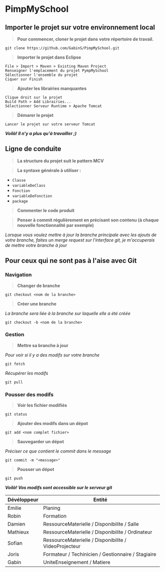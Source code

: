 # PimpMySchool
## Importer le projet sur votre environnement local
>**Pour commencer, cloner le projet dans votre répertoire de travail.**

    git clone https://github.com/GabinS/PimpMySchool.git

>**Importer le projet dans Eclipse**

    File > Import > Maven > Existing Maven Project
    Renseigner l'emplacement du projet PympMySchool
    Sélectionner l'ensemble du projet
    Ciquer sur Finish

>**Ajouter les librairies manquantes**
    
    Clique droit sur le projet
    Build Path > Add Librairies...
    Sélectionner Serveur Runtime > Apache Tomcat

>**Démarer le projet**
    
    Lancer le projet sur votre serveur Tomcat
    
**_Voilà! Il n'y a plus qu'à travailler ;)_**

## Ligne de conduite
>**La structure du projet suit le pattern MCV**

>**La syntaxe générale à utiliser :**
- `Classe`
- `variableDeClass`
- `Fonction`
- `variableDeFonction`
- `package`

>**Commenter le code produit**

>**Penser à commit régulièrement en précisant son contenu (à chaque nouvelle fonctionnalité par exemple)**

*Lorsque vous voulez mettre à jour la branche principale avec les ajouts de votre branche, faites un merge request sur l'interface git, je m'occuperais de mettre votre branche à jour*


## Pour ceux qui ne sont pas à l'aise avec Git
### Navigation
> **Changer de branche**

    git checkout <nom de la branche>

> **Créer une branche**

*La branche sera liée à la branche sur laquelle elle a été créée*

    git checkout -b <nom de la branche>

### Gestion
> **Mettre sa branche à jour**

*Pour voir si il y a des modifs sur votre branche*

    git fetch

*Récupérer les modifs*

    git pull 

### Pousser des modifs
> **Voir les fichier modifiés**

    git status
    
> **Ajouter des modifs dans un dépot**

    git add <nom complet fichier>

>**Sauvegarder un dépot**

*Préciser ce que contient le commit dans le message*

    git commit -m "<message>"

>**Pousser un dépot**

    git push

**_Voilà! Vos modifs sont accessible sur le serveur git_**

| Dévéloppeur | Entité |
| ----------- | ------ |
| Emilie   | Planing |
| Robin    | Formation |
| Damien   | RessourceMaterielle / Disponibilite / Salle |
| Mathieux | RessourceMaterielle / Disponibilite / Ordinateur |
| Sofian   | RessourceMaterielle / Disponibilite / VideoProjecteur |
| Joris    | Formateur / Techinicien / Gestionnaire / Stagiaire |
| Gabin    | UniteEnseignement / Matiere |
